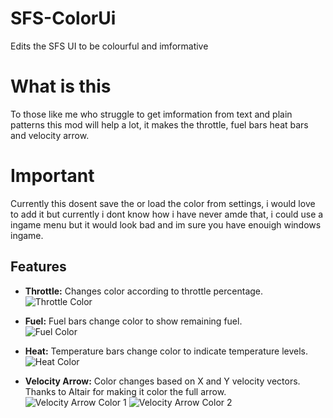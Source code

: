 # SFS-ColorUi
Edits the SFS UI to be colourful and imformative

# What is this
To those like me who struggle to get imformation from text and plain patterns this mod will help a lot, it makes the throttle, fuel bars heat bars and velocity arrow.

# Important
Currently this dosent save the or load the color from settings, i would love to add it but currently i dont know how i have never amde that, i could use a ingame menu but it would look bad and im sure you have enouigh windows ingame.

## Features
- **Throttle:** Changes color according to throttle percentage. <br>
  ![Throttle Color](https://github.com/Cratior/SFS-ColorUi/assets/55932656/1f0bafd5-953c-4a92-8631-3030d8765635)

- **Fuel:** Fuel bars change color to show remaining fuel.<br>
  ![Fuel Color](https://github.com/Cratior/SFS-ColorUi/assets/55932656/34620d66-6ecd-46d0-b912-1794a1af4dfe)

- **Heat:** Temperature bars change color to indicate temperature levels.<br>
  ![Heat Color](https://github.com/Cratior/SFS-ColorUi/assets/55932656/57ffa068-14e7-4cc1-9cdd-3fcaeca80a09)

- **Velocity Arrow:** Color changes based on X and Y velocity vectors.<br>
Thanks to Altair for making it color the full arrow.<br>
  ![Velocity Arrow Color 1](https://github.com/Cratior/SFS-ColorUi/assets/55932656/8374bace-5495-476a-a6d1-441b735ea26c)
  ![Velocity Arrow Color 2](https://github.com/Cratior/SFS-ColorUi/assets/55932656/a47cb753-8bfe-4d15-9bcf-27b80231012b)
